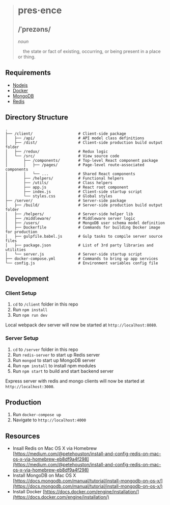 > # pres·ence
> ## /ˈprezəns/
> *noun*
>
> &nbsp;&nbsp;&nbsp;&nbsp;the state or fact of existing, occurring, or being present in a place or thing.

## Requirements

- [Nodejs](https://nodejs.org/en/download/)
- [Docker](https://docs.docker.com/engine/installation/)
- [MongoDB](https://www.mongodb.com/download-center#community)
- [Redis](https://redis.io/download)

## Directory Structure
```
.
├── /client/                    # Client-side package
│   ├── /api/                   # API model class definitions
│   ├── /dist/                  # Client-side production build output folder
│   ├── /redux/                 # Redux logic
│   └── /src/                   # View source code
│       ├── /components/        # Top-level React component package
│       │   ├── /pages/         # Page-level route-associated components
│       │   └── ...             # Shared React components
│       ├── /helpers/           # Functional helpers
│       ├── /utils/             # Class helpers
│       ├── app.js              # React root component
│       ├── index.js            # Client-side startup script
│       └── styles.css          # Global styles
├── /server/                    # Server-side package
│   ├── /build/                 # Server-side production build output folder
│   ├── /helpers/               # Server-side helper lib
│   ├── /middleware/            # Middleware server logic
│   ├── /users/                 # MongoDB user schema model definition
│   ├── Dockerfile              # Commands for building Docker image for production
│   ├── gulpfile.babel.js       # Gulp tasks to compile server source files
│   ├── package.json            # List of 3rd party libraries and utilities
│   └── server.js               # Server-side startup script
├── docker-compose.yml          # Commands to bring up app services
└── config.js                   # Environment variables config file
```
## Development
### Client Setup

1. `cd` to `/client` folder in this repo
2. Run `npm install`
3. Run `npm run dev`

Local webpack dev server will now be started at `http://localhost:8080`.  

### Server Setup

1. `cd` to `/server` folder in this repo
2. Run `redis-server` to start up Redis server
3. Run `mongod` to start up MongoDB server
4. Run `npm install` to install npm modules 
5. Run `npm start` to build and start backend server

Express server with redis and mongo clients will now be started at `http://localhost:3000`.

## Production

1. Run `docker-compose up`
2. Navigate to `http://localhost:4000`

## Resources

- Insall Redis on Mac OS X via Homebrew [https://medium.com/@petehouston/install-and-config-redis-on-mac-os-x-via-homebrew-eb8df9a4f298](https://medium.com/@petehouston/install-and-config-redis-on-mac-os-x-via-homebrew-eb8df9a4f298)
- Install MongoDB on Mac OS X [https://docs.mongodb.com/manual/tutorial/install-mongodb-on-os-x/](https://docs.mongodb.com/manual/tutorial/install-mongodb-on-os-x/)
- Install Docker [https://docs.docker.com/engine/installation/](https://docs.docker.com/engine/installation/)
